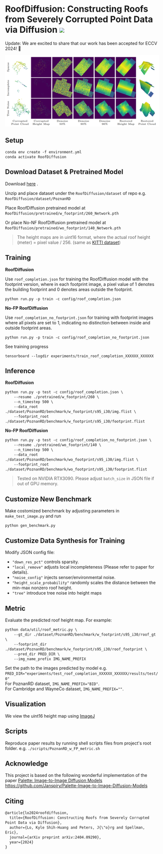 <!-- # RoofDiffusion
Welcome to the official implementation of paper "RoofDiffusion: Constructing Roofs from Severely Corrupted Point Data via Diffusion" -->

<h1 align="left">RoofDiffusion: Constructing Roofs from Severely Corrupted Point Data via Diffusion
 <a href="https://arxiv.org/abs/2404.09290"><img  src="https://img.shields.io/badge/arXiv-Paper-<COLOR>.svg" ></a> </h1> 

Update: We are excited to share that our work has been accepted for ECCV 2024! 🎉

![Demo](demo.png)

## Setup
```console
conda env create -f environment.yml
conda activate RoofDiffusion
```

## Download Dataset \& Pretrained Model
Download [here](https://drive.google.com/drive/folders/1o_I4Z-9xRT7PqBgXQQgVUlcDOwOTT9Qj?usp=drive_link) .

Unzip and place dataset under the `RoofDiffusion/dataset` of repo e.g. `RoofDiffusion/dataset/PoznanRD`

Place RoofDiffusion pretrained model at `RoofDiffusion/pretrained/w_footprint/260_Network.pth`

Or place No-NF RoofDiffusion pretrained model at `RoofDiffusion/pretrained/wo_footprint/140_Network.pth`

> The height maps are in uint16 format, where the actual roof height (meter) = pixel value / 256. (same as [KITTI dataset](https://www.cvlibs.net/datasets/kitti/eval_depth_all.php))

## Training
**RoofDiffusion**

Use `roof_completion.json` for training the RoofDiffusion model with the footprint version, where in each footprint image, a pixel value of 1 denotes the building footprint and 0 denotes areas outside the footprint. 
```console
python run.py -p train -c config/roof_completion.json
```

**No-FP RoofDiffusion**

Use `roof_completion_no_footprint.json` for training with footprint images where all pixels are set to 1, indicating no distinction between inside and outside footprint areas.
```console
python run.py -p train -c config/roof_completion_no_footprint.json
```

See training progress
```console
tensorboard --logdir experiments/train_roof_completion_XXXXXX_XXXXXX
```

## Inference
**RoofDiffusion**
```console
python run.py -p test -c config/roof_completion.json \
    --resume ./pretrained/w_footprint/260 \
    --n_timestep 500 \
    --data_root ./dataset/PoznanRD/benchmark/w_footprint/s95_i30/img.flist \
    --footprint_root ./dataset/PoznanRD/benchmark/w_footprint/s95_i30/footprint.flist
```

**No-FP RoofDiffusion**
```console
python run.py -p test -c config/roof_completion_no_footprint.json \
    --resume ./pretrained/wo_footprint/140 \
    --n_timestep 500 \
    --data_root ./dataset/PoznanRD/benchmark/wo_footprint/s95_i30/img.flist \
    --footprint_root ./dataset/PoznanRD/benchmark/wo_footprint/s95_i30/footprint.flist
```

> Tested on NVIDIA RTX3090. Please adjust `batch_size` in JSON file if out of GPU memory.

## Customize New Benchmark
Make costomized benchmark by adjusting parameters in `make_test_image.py` and run
```console
python gen_benchmark.py
```

## Customize Data Synthesis for Training
Modify JSON config file:
- `"down_res_pct"` controls sparsity.
- `"local_remove"` adjusts local incompleteness (Please refer to paper for details).
- `"noise_config"` injects senser/environmental noise.
- `"height_scale_probability"` randomly scales the distance between the min-max nonzero roof height.
- `"tree"` introduce tree noise into height maps


## Metric
Evaluate the predicted roof height map.
For example:
```console
python data/util/roof_metric.py \
    --gt_dir ./dataset/PoznanRD/benchmark/w_footprint/s95_i30/roof_gt \
    --footprint_dir ./dataset/PoznanRD/benchmark/w_footprint/s95_i30/roof_footprint \
    --pred_dir PRED_DIR \
    --img_name_prefix IMG_NAME_PREFIX
```
Set the path to the images predicted by model e.g. `PRED_DIR="experiments/test_roof_completion_XXXXXX_XXXXXX/results/test/0"` \
For PoznanRD dataset, `IMG_NAME_PREFIX="BID"`. \
For Cambridge and WayneCo dataset, `IMG_NAME_PREFIX=""`.

## Visualization
We view the uint16 height map using [ImageJ](https://imagej.net/ij/download.html)

## Scripts
Reproduce paper results by running shell scripts files from project's root folder. e.g. `./scripts/PoznanRD_w_FP_metric.sh`

## Acknowledge
This project is based on the following wonderful implementation of the paper [Palette: Image-to-Image Diffusion Models](https://arxiv.org/abs/2111.05826) \
https://github.com/Janspiry/Palette-Image-to-Image-Diffusion-Models

## Citing
```
@article{lo2024roofdiffusion,
  title={RoofDiffusion: Constructing Roofs from Severely Corrupted Point Data via Diffusion},
  author={Lo, Kyle Shih-Huang and Peters, J{\"o}rg and Spellman, Eric},
  journal={arXiv preprint arXiv:2404.09290},
  year={2024}
}
```
